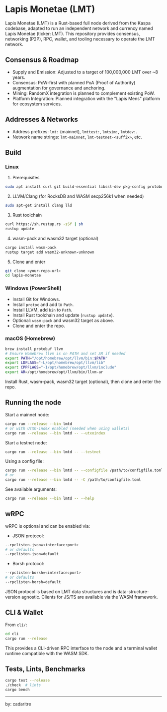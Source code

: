 # Lapis Monetae (LMT)

Lapis Monetae (LMT) is a Rust-based full node derived from the Kaspa codebase, adapted to run an independent network and currency named Lapis Monetae (ticker: LMT). This repository provides consensus, networking (P2P), RPC, wallet, and tooling necessary to operate the LMT network.

## Consensus & Roadmap
- Supply and Emission: Adjusted to a target of 100,000,000 LMT over ~8 years.
- Consensus: PoW-first with planned PoA (Proof of Authority) augmentation for governance and anchoring.
- Mining: RandomX integration is planned to complement existing PoW.
- Platform Integration: Planned integration with the "Lapis Mens" platform for ecosystem services.

## Addresses & Networks
- Address prefixes: `lmt:` (mainnet), `lmttest:`, `lmtsim:`, `lmtdev:`.
- Network name strings: `lmt-mainnet`, `lmt-testnet-<suffix>`, etc.

## Build
### Linux
1) Prerequisites
```bash
sudo apt install curl git build-essential libssl-dev pkg-config protobuf-compiler libprotobuf-dev
```
2) LLVM/Clang (for RocksDB and WASM secp256k1 when needed)
```bash
sudo apt-get install clang lld
```
3) Rust toolchain
```bash
curl https://sh.rustup.rs -sSf | sh
rustup update
```
4) wasm-pack and wasm32 target (optional)
```bash
cargo install wasm-pack
rustup target add wasm32-unknown-unknown
```
5) Clone and enter
```bash
git clone <your-repo-url>
cd lapis-monetae
```

### Windows (PowerShell)
- Install Git for Windows.
- Install `protoc` and add to `Path`.
- Install LLVM, add `bin` to `Path`.
- Install Rust toolchain and update (`rustup update`).
- Optional: `wasm-pack` and wasm32 target as above.
- Clone and enter the repo.

### macOS (Homebrew)
```bash
brew install protobuf llvm
# Ensure Homebrew llvm is on PATH and set AR if needed
export PATH="/opt/homebrew/opt/llvm/bin:$PATH"
export LDFLAGS="-L/opt/homebrew/opt/llvm/lib"
export CPPFLAGS="-I/opt/homebrew/opt/llvm/include"
export AR=/opt/homebrew/opt/llvm/bin/llvm-ar
```
Install Rust, wasm-pack, wasm32 target (optional), then clone and enter the repo.

## Running the node
Start a mainnet node:
```bash
cargo run --release --bin lmtd
# or with UTXO-index enabled (needed when using wallets)
cargo run --release --bin lmtd -- --utxoindex
```
Start a testnet node:
```bash
cargo run --release --bin lmtd -- --testnet
```
Using a config file:
```bash
cargo run --release --bin lmtd -- --configfile /path/to/configfile.toml
# or
cargo run --release --bin lmtd -- -C /path/to/configfile.toml
```
See available arguments:
```bash
cargo run --release --bin lmtd -- --help
```

## wRPC
wRPC is optional and can be enabled via:
- JSON protocol:
```bash
--rpclisten-json=<interface:port>
# or defaults
--rpclisten-json=default
```
- Borsh protocol:
```bash
--rpclisten-borsh=<interface:port>
# or defaults
--rpclisten-borsh=default
```
JSON protocol is based on LMT data structures and is data-structure-version agnostic. Clients for JS/TS are available via the WASM framework.

## CLI & Wallet
From `cli/`:
```bash
cd cli
cargo run --release
```
This provides a CLI-driven RPC interface to the node and a terminal wallet runtime compatible with the WASM SDK.

## Tests, Lints, Benchmarks
```bash
cargo test --release
./check  # lints
cargo bench
```

---
by: cadaritre
